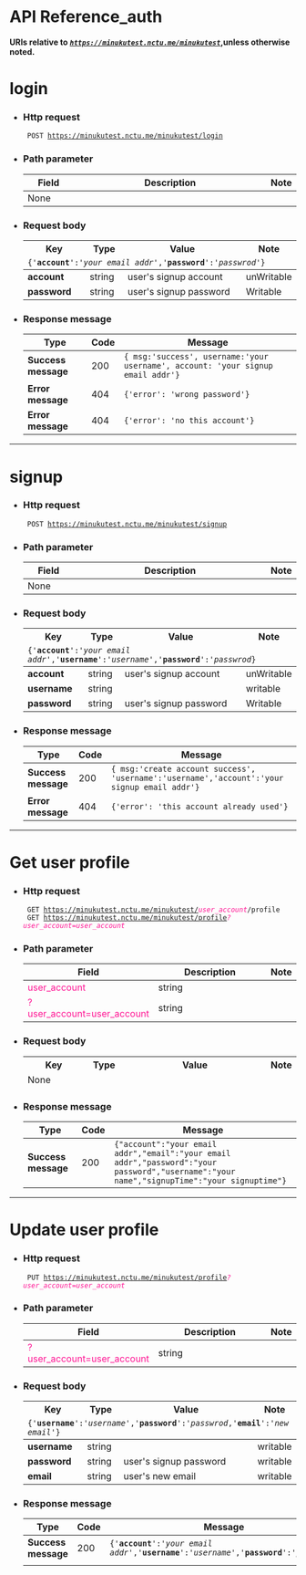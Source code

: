 API Reference_auth
===
**URIs relative to <em style='color:red'><code>https://minukutest.nctu.me/minukutest</code></em>,unless otherwise noted.**

# login


- ### Http request 
    <code> POST https://minukutest.nctu.me/minukutest/login </code>

- ### Path parameter 
 
    <table>
        <col width="20%">
        <col width="100%">
        <col width="30%">
        <thead>
            <tr>
                <th>Field</th>
                <th>Description</th>
                <th>Note</th>
            </tr>
        </thead>
        <tbody>
            <tr>
                <td>None</td>
                <td></td>
                <td></td>
            </tr>
        </tbody>
      </table>


- ### Request body
 
     <table>
        <col width="25%">
        <col width="15%">
        <col width="100%">
        <col width="15%">
        <thead>
            <tr>
                <th>Key</th>
                <th>Type</th>
                <th>Value</th>
                <th>Note</th>
            </tr>
            <tr><td colspan="4"><code>{'<b>account</b>':'<i>your email addr</i>','<b>password</b>':'<i>passwrod</i>'}</code></td></tr>
        </thead>
        <tbody>
            <tr>
            <td><b>account</b></td>
                <td>string</td>
                <td>user's signup account</td>
                <td>unWritable</td>
            </tr>
            <tr>
            <td><b>password</b></td>
                <td>string</td>
                <td>user's signup password</td>
                <td>Writable</td>
            </tr>
        </tbody>
    </table>


- ### Response message

     <table>
        <thead>
            <tr>
                <th>Type</th>
                <th>Code</th>
                <th>Message</th>
            </tr>
        </thead>
        <tbody>
            <tr>
            <td><b>Success message</b></td>
                <td>200</td>
                <td><code>{ msg:'success', username:'your username', account: 'your signup email addr'}</code></td>
            </tr>
            <tr>
            <td><b>Error message</b></td>
                <td>404</td>
                <td><code>{'error': 'wrong password'}</code></td>
            </tr>
            <tr>
            <td><b>Error message</b></td>
                <td>404</td>
                <td><code>{'error': 'no this account'}</code></td>
            </tr>
        </tbody>
    </table>

---

# signup

- ### Http request 
    <code> POST https://minukutest.nctu.me/minukutest/signup </code> 

- ### Path parameter 
 
    <table>
        <col width="20%">
        <col width="100%">
        <col width="30%">
        <thead>
            <tr>
                <th>Field</th>
                <th>Description</th>
                <th>Note</th>
            </tr>
        </thead>
        <tbody>
            <tr>
                <td>None</td>
                <td></td>
                <td></td>
            </tr>
        </tbody>
      </table>


- ### Request body
 
     <table>
        <col width="25%">
        <col width="15%">
        <col width="100%">
        <col width="15%">
        <thead>
            <tr>
                <th>Key</th>
                <th>Type</th>
                <th>Value</th>
                <th>Note</th>
            </tr>
            <tr><td colspan="4"><code>{'<b>account</b>':'<i>your email addr</i>','<b>username</b>':'<i>username</i>','<b>password</b>':'<i>passwrod</i>}</code></td></tr>
        </thead>
        <tbody>
            <tr>
            <td><b>account</b></td>
                <td>string</td>
                <td>user's signup account</td>
                <td>unWritable</td>
            </tr>
            <tr>
            <td><b>username</b></td>
                <td>string</td>
                <td></td>
                <td>writable</td>
            </tr>
            <tr>
            <td><b>password</b></td>
                <td>string</td>
                <td>user's signup password</td>
                <td>Writable</td>
            </tr>
        </tbody>
    </table>


- ### Response message

     <table>
        <thead>
            <tr>
                <th>Type</th>
                <th>Code</th>
                <th>Message</th>
            </tr>
        </thead>
        <tbody>
            <tr>
            <td><b>Success message</b></td>
                <td>200</td>
                <td><code>{ msg:'create account success', 'username':'username','account':'your signup email addr'}</code></td>
            </tr>
            <tr>
            <td><b>Error message</b></td>
                <td>404</td>
                <td><code>{'error': 'this account already used'}</code></td>
            </tr>
        </tbody>
    </table>

---

# Get user profile

- ### Http request 
    <code> GET https://minukutest.nctu.me/minukutest/<em style="color:DeepPink ">user_account</em>/profile </code> 
    <code> GET https://minukutest.nctu.me/minukutest/profile<em style="color:DeepPink ">?user_account=user_account</em> </code>

- ### Path parameter 
 
     <table>
        <col width="40%">
        <col width="100%">
        <col width="30%">
        <thead>
            <tr>
                <th>Field</th>
                <th>Description</th>
                <th>Note</th>
            </tr>
        </thead>
        <tbody>
            <tr>
                <td style="color:DeepPink ">user_account</td>
                <td>string</td>
                <td><b></b></td> 
            </tr>
            <tr>
                <td style="color:DeepPink ">?user_account=user_account</td>
                <td>string</td>
                <td><b></b></td>
            </tr>
        </tbody>
      </table>


- ### Request body
 
     <table>
        <col width="25%">
        <col width="15%">
        <col width="100%">
        <col width="15%">
        <thead>
            <tr>
                <th>Key</th>
                <th>Type</th>
                <th>Value</th>
                <th>Note</th>
            </tr>
            <tr><td colspan="4">None</td></tr>
        </thead>
    </table>

- ### Response message

     <table>
        <thead>
            <tr>
                <th>Type</th>
                <th>Code</th>
                <th>Message</th>
            </tr>
        </thead>
        <tbody>
            <tr>
            <td><b>Success message</b></td>
                <td>200</td>
                <td><code>{"account":"your email addr","email":"your email addr","password":"your password","username":"your name","signupTime":"your signuptime"}</code></td>
            </tr>
        </tbody>
    </table>
    
---

# Update user profile

- ### Http request 
    <code> PUT https://minukutest.nctu.me/minukutest/profile<em style="color:DeepPink ">?user_account=user_account</em> </code>

- ### Path parameter 
 
     <table>
        <col width="40%">
        <col width="100%">
        <col width="30%">
        <thead>
            <tr>
                <th>Field</th>
                <th>Description</th>
                <th>Note</th>
            </tr>
        </thead>
        <tbody>
            <tr>
                <td style="color:DeepPink ">?user_account=user_account</td>
                <td>string</td>
                <td><b></b></td>
            </tr>
        </tbody>
      </table>


- ### Request body
 
     <table>
        <col width="25%">
        <col width="15%">
        <col width="100%">
        <col width="15%">
        <thead>
            <tr>
                <th>Key</th>
                <th>Type</th>
                <th>Value</th>
                <th>Note</th>
            </tr>
            <tr><td colspan="4"><code>{'<b>username</b>':'<i>username</i>','<b>password</b>':'<i>passwrod</i>,'<b>email</b>':'<i>new email</i>'}</code></td></tr>
        </thead>
        <tbody>
            <tr>
            <tr>
            <td><b>username</b></td>
                <td>string</td>
                <td></td>
                <td>writable</td>
            </tr>
            <tr>
            <td><b>password</b></td>
                <td>string</td>
                <td>user's signup password</td>
                <td>writable</td>
            </tr>
            <td><b>email</b></td>
                <td>string</td>
                <td>user's new email</td>
                <td>writable</td>
            </tr>
        </tbody>
    </table>

- ### Response message

     <table>
        <thead>
            <tr>
                <th>Type</th>
                <th>Code</th>
                <th>Message</th>
            </tr>
        </thead>
        <tbody>
            <tr>
            <td><b>Success message</b></td>
                <td>200</td>
                <td colspan="4"><code>{'<b>account</b>':'<i>your email addr</i>','<b>username</b>':'<i>username</i>','<b>password</b>':'<i>passwrod</i>}</code></td>
            </tr>
            <tr>
            <td></td>
            <td></td>
            <td></td>
            </tr>
        </tbody>
    </table>
